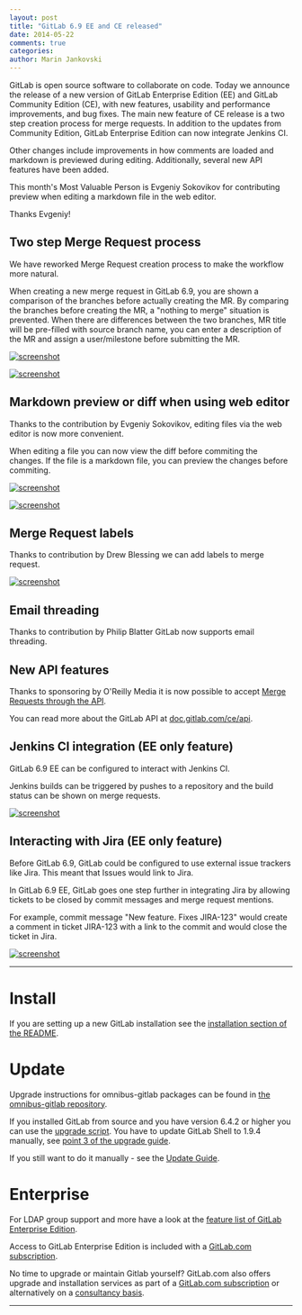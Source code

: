 ```yaml
---
layout: post
title: "GitLab 6.9 EE and CE released"
date: 2014-05-22
comments: true
categories:
author: Marin Jankovski
---
```


GitLab is open source software to collaborate on code.
Today we announce the release of a new version of GitLab Enterprise Edition (EE) and GitLab Community Edition (CE), with new features, usability and performance improvements, and bug fixes.
The main new feature of CE release is a two step creation process for merge requests.
In addition to the updates from Community Edition, GitLab Enterprise Edition can now integrate Jenkins CI.

Other changes include improvements in how comments are loaded and markdown is previewed during editing. Additionally, several new API features have been added.

This month's Most Valuable Person is Evgeniy Sokovikov for contributing preview when editing a markdown file in the web editor.

Thanks Evgeniy!

<!--more-->

## Two step Merge Request process

We have reworked Merge Request creation process to make the workflow more natural.

When creating a new merge request in GitLab 6.9, you are shown a comparison of the branches before actually creating the MR.
By comparing the branches before creating the MR, a "nothing to merge" situation is prevented. When there are differences between the two branches, MR title will be pre-filled with source branch name, you can enter a description of the MR and assign a user/milestone before submitting the MR.

[![screenshot](/images/6_9/mr1.png)](/images/6_9/mr1.png)

[![screenshot](/images/6_9/mr2.png)](/images/6_9/mr2.png)

## Markdown preview or diff when using web editor

Thanks to the contribution by Evgeniy Sokovikov, editing files via the web editor is now more convenient.

When editing a file you can now view the diff before commiting the changes.
If the file is a markdown file, you can preview the changes before commiting.

[![screenshot](/images/6_9/edit1.png)](/images/6_9/edit1.png)

[![screenshot](/images/6_9/edit2.png)](/images/6_9/edit2.png)

## Merge Request labels

Thanks to contribution by Drew Blessing we can add labels to merge request.

[![screenshot](/images/6_9/mr_labels.png)](/images/6_9/mr_labels.png)

## Email threading

Thanks to contribution by Philip Blatter GitLab now supports email threading.

## New API features

Thanks to sponsoring by O'Reilly Media it is now possible to accept [Merge Requests through the API](https://gitlab.com/gitlab-org/gitlab-ce/blob/6-9-stable/CHANGELOG#L18).

You can read more about the GitLab API at [doc.gitlab.com/ce/api](http://doc.gitlab.com/ce/api/README.html).

## Jenkins CI integration (EE only feature)

GitLab 6.9 EE can be configured to interact with Jenkins CI.

Jenkins builds can be triggered by pushes to a repository and the build status can be shown on merge requests.

[![screenshot](/images/6_9/jenkins.png)](/images/6_9/jenkins.png)

## Interacting with Jira (EE only feature)

Before GitLab 6.9, GitLab could be configured to use external issue trackers like Jira. This meant that Issues would link to Jira.

In GitLab 6.9 EE, GitLab goes one step further in integrating Jira by allowing tickets to be closed by commit messages and merge request mentions.

For example, commit message "New feature. Fixes JIRA-123" would create a comment in ticket JIRA-123 with a link to the commit and would close the ticket in Jira.

[![screenshot](/images/6_9/jira.png)](/images/6_9/jira.png)

- - -

# Install

If you are setting up a new GitLab installation see the [installation section of the README](https://gitlab.com/gitlab-org/gitlab-ce/blob/6-9-stable/README.md#installation).

# Update

Upgrade instructions for omnibus-gitlab packages can be found in [the omnibus-gitlab repository](https://gitlab.com/gitlab-org/omnibus-gitlab/blob/master/doc/update.md).

If you installed GitLab from source and you have version 6.4.2 or higher you can use the [upgrade script](https://gitlab.com/gitlab-org/gitlab-ce/blob/master/doc/update/upgrader.md).
You have to update GitLab Shell to 1.9.4 manually, see [point 3 of the upgrade guide](https://gitlab.com/gitlab-org/gitlab-ce/blob/master/doc/update/6.8-to-6.9.md#3-update-gitlab-shell-and-its-config).

If you still want to do it manually - see the [Update Guide](https://gitlab.com/gitlab-org/gitlab-ce/blob/master/doc/update/6.8-to-6.9.md).

# Enterprise

For LDAP group support and more have a look at the [feature list of GitLab Enterprise Edition](http://www.gitlab.com/gitlab-ee/).

Access to GitLab Enterprise Edition is included with a [GitLab.com subscription](http://www.gitlab.com/subscription/).

No time to upgrade or maintain Gitlab yourself?
GitLab.com also offers upgrade and installation services as part of a [GitLab.com subscription](http://www.gitlab.com/subscription/) or alternatively on a [consultancy basis](http://www.gitlab.com/consultancy/).

- - -
